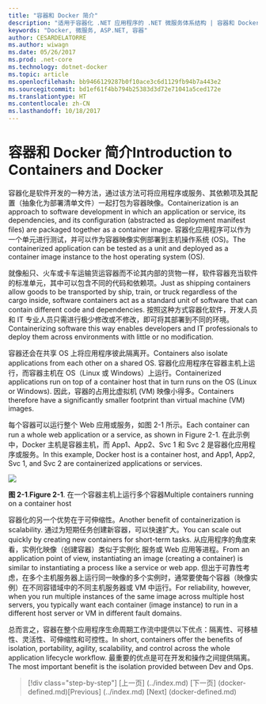 ```yaml
---
title: "容器和 Docker 简介"
description: "适用于容器化 .NET 应用程序的 .NET 微服务体系结构 | 容器和 Docker 简介"
keywords: "Docker, 微服务, ASP.NET, 容器"
author: CESARDELATORRE
ms.author: wiwagn
ms.date: 05/26/2017
ms.prod: .net-core
ms.technology: dotnet-docker
ms.topic: article
ms.openlocfilehash: bb9466129287b0f10ace3c6d1129fb94b7a443e2
ms.sourcegitcommit: bd1ef61f4bb794b25383d3d72e71041a5ced172e
ms.translationtype: HT
ms.contentlocale: zh-CN
ms.lasthandoff: 10/18/2017
---
```

# <a name="introduction-to-containers-and-docker"></a><span data-ttu-id="daf85-104">容器和 Docker 简介</span><span class="sxs-lookup"><span data-stu-id="daf85-104">Introduction to Containers and Docker</span></span>

<span data-ttu-id="daf85-105">容器化是软件开发的一种方法，通过该方法可将应用程序或服务、其依赖项及其配置（抽象化为部署清单文件）一起打包为容器映像。</span><span class="sxs-lookup"><span data-stu-id="daf85-105">Containerization is an approach to software development in which an application or service, its dependencies, and its configuration (abstracted as deployment manifest files) are packaged together as a container image.</span></span> <span data-ttu-id="daf85-106">容器化应用程序可以作为一个单元进行测试，并可以作为容器映像实例部署到主机操作系统 (OS)。</span><span class="sxs-lookup"><span data-stu-id="daf85-106">The containerized application can be tested as a unit and deployed as a container image instance to the host operating system (OS).</span></span>

<span data-ttu-id="daf85-107">就像船只、火车或卡车运输货运容器而不论其内部的货物一样，软件容器充当软件的标准单元，其中可以包含不同的代码和依赖项。</span><span class="sxs-lookup"><span data-stu-id="daf85-107">Just as shipping containers allow goods to be transported by ship, train, or truck regardless of the cargo inside, software containers act as a standard unit of software that can contain different code and dependencies.</span></span> <span data-ttu-id="daf85-108">按照这种方式容器化软件，开发人员和 IT 专业人员只需进行极少修改或不修改，即可将其部署到不同的环境。</span><span class="sxs-lookup"><span data-stu-id="daf85-108">Containerizing software this way enables developers and IT professionals to deploy them across environments with little or no modification.</span></span>

<span data-ttu-id="daf85-109">容器还会在共享 OS 上将应用程序彼此隔离开。</span><span class="sxs-lookup"><span data-stu-id="daf85-109">Containers also isolate applications from each other on a shared OS.</span></span> <span data-ttu-id="daf85-110">容器化应用程序在容器主机上运行，而容器主机在 OS（Linux 或 Windows）上运行。</span><span class="sxs-lookup"><span data-stu-id="daf85-110">Containerized applications run on top of a container host that in turn runs on the OS (Linux or Windows).</span></span> <span data-ttu-id="daf85-111">因此，容器的占用比虚拟机 (VM) 映像小得多。</span><span class="sxs-lookup"><span data-stu-id="daf85-111">Containers therefore have a significantly smaller footprint than virtual machine (VM) images.</span></span>

<span data-ttu-id="daf85-112">每个容器可以运行整个 Web 应用或服务，如图 2-1 所示。</span><span class="sxs-lookup"><span data-stu-id="daf85-112">Each container can run a whole web application or a service, as shown in Figure 2-1.</span></span> <span data-ttu-id="daf85-113">在此示例中，Docker 主机是容器主机，而 App1、App2、Svc 1 和 Svc 2 是容器化应用程序或服务。</span><span class="sxs-lookup"><span data-stu-id="daf85-113">In this example, Docker host is a container host, and App1, App2, Svc 1, and Svc 2 are containerized applications or services.</span></span>

![](./media/image1.png)

<span data-ttu-id="daf85-114">**图 2-1**.</span><span class="sxs-lookup"><span data-stu-id="daf85-114">**Figure 2-1**.</span></span> <span data-ttu-id="daf85-115">在一个容器主机上运行多个容器</span><span class="sxs-lookup"><span data-stu-id="daf85-115">Multiple containers running on a container host</span></span>

<span data-ttu-id="daf85-116">容器化的另一个优势在于可伸缩性。</span><span class="sxs-lookup"><span data-stu-id="daf85-116">Another benefit of containerization is scalability.</span></span> <span data-ttu-id="daf85-117">通过为短期任务创建新容器，可以快速扩大。</span><span class="sxs-lookup"><span data-stu-id="daf85-117">You can scale out quickly by creating new containers for short-term tasks.</span></span> <span data-ttu-id="daf85-118">从应用程序的角度来看，实例化映像（创建容器）类似于实例化 服务或 Web 应用等进程。</span><span class="sxs-lookup"><span data-stu-id="daf85-118">From an application point of view, instantiating an image (creating a container) is similar to instantiating a process like a service or web app.</span></span> <span data-ttu-id="daf85-119">但出于可靠性考虑，在多个主机服务器上运行同一映像的多个实例时，通常要使每个容器（映像实例）在不同容错域中的不同主机服务器或 VM 中运行。</span><span class="sxs-lookup"><span data-stu-id="daf85-119">For reliability, however, when you run multiple instances of the same image across multiple host servers, you typically want each container (image instance) to run in a different host server or VM in different fault domains.</span></span>

<span data-ttu-id="daf85-120">总而言之，容器在整个应用程序生命周期工作流中提供以下优点：隔离性、可移植性、灵活性、可伸缩性和可控性。</span><span class="sxs-lookup"><span data-stu-id="daf85-120">In short, containers offer the benefits of isolation, portability, agility, scalability, and control across the whole application lifecycle workflow.</span></span> <span data-ttu-id="daf85-121">最重要的优点是可在开发和操作之间提供隔离。</span><span class="sxs-lookup"><span data-stu-id="daf85-121">The most important benefit is the isolation provided between Dev and Ops.</span></span>


>[!div class="step-by-step"]
<span data-ttu-id="daf85-122">[上一页] (../index.md) [下一页] (docker-defined.md)</span><span class="sxs-lookup"><span data-stu-id="daf85-122">[Previous] (../index.md) [Next] (docker-defined.md)</span></span>
